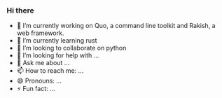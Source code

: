 ### Hi there 



- 🔭 I’m currently working on Quo, a command line toolkit and Rakish, a web framework. 
- 🌱 I’m currently learning rust
- 👯 I’m looking to collaborate on python
- 🤔 I’m looking for help with ...
- 💬 Ask me about ...
- 📫 How to reach me: ...
- 😄 Pronouns: ...
- ⚡ Fun fact: ...


